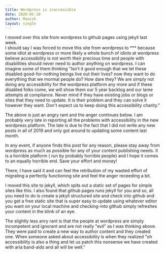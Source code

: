 ```yaml
---
title: Wordpress is inaccessible
date: 2020-05-10
author: Manish
layout: single
---
```

I moved over this site from wordpress to github pages using jekyll last week.  
I should say I was forced to move this site from wordpress to *** because some idiot at wordpress or more likely a whole bunch of idiots at wordpress believe accessibility is not worth their precious time and people with disabilities should never need to author anything on wordpress. I can imagine some of them thinking "Isn't it good enough that we let these disabled good-for-nothing beings live out their lives? now they want to do everything that we mormal people do? How dare they? We are simply not doing any accessibility for the wordpress platform any more and if these disabled folks come, we will show them our 5 year backlog and our lame attempts at compliance. Never mind if they have existing jobs or blogs or sites that they need to update. It is their problem and they can solve it however they want. Don't expect us to keep doing  this accessibility charity."  

The above is just an angry rant and the anger continues below. I am probably very late in reporting all the problems with accessibility in the new wordpress platform. The late is due to the fact that I did not write any new posts in all of 2019 and only got around to updating some content last month.  

In any event, if anyone finds this post for any reason, please stay away from wordpress as much as possible for any of your content publishing needs. It is a horrible platform ( run by probably horrible people) and I hope it comes to an equally horrible end. Save your effort and money! 

There, I have said it and can feel the retribution of my wasted effort of migrating a perfectly functioning site and feel the anger   receeding a bit.

I moved this site to  jekyll, which spits out a static set of pages for simple sites like this. I also found that github pages runs jekyll for you and so, all you need to do is create a jekyll structured site and check into github and you get a free static site that is super easy to update using whatever editor you want on your local machine and checking-into github simply refreshes your content in the blink of an eye.

The slightly less anry rant is that the people at wordpress are simply incompetent and ignorant and are not really "evil" as I was thinking  above. They were paid to create a new way to author content and they created one. When someone asked about accessibility is when they realized "oh accessibility is also a thing and let us patch this nonsense we have created with aria band-aids and all will be well." 